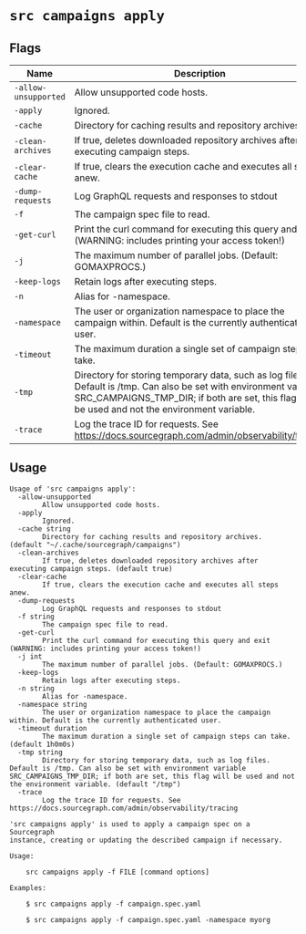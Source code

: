 # `src campaigns apply`


## Flags

| Name | Description | Default Value |
|------|-------------|---------------|
| `-allow-unsupported` | Allow unsupported code hosts. | `false` |
| `-apply` | Ignored. | `false` |
| `-cache` | Directory for caching results and repository archives. | `~/.cache/sourcegraph/campaigns` |
| `-clean-archives` | If true, deletes downloaded repository archives after executing campaign steps. | `true` |
| `-clear-cache` | If true, clears the execution cache and executes all steps anew. | `false` |
| `-dump-requests` | Log GraphQL requests and responses to stdout | `false` |
| `-f` | The campaign spec file to read. |  |
| `-get-curl` | Print the curl command for executing this query and exit (WARNING: includes printing your access token!) | `false` |
| `-j` | The maximum number of parallel jobs. (Default: GOMAXPROCS.) | `0` |
| `-keep-logs` | Retain logs after executing steps. | `false` |
| `-n` | Alias for -namespace. |  |
| `-namespace` | The user or organization namespace to place the campaign within. Default is the currently authenticated user. |  |
| `-timeout` | The maximum duration a single set of campaign steps can take. | `1h0m0s` |
| `-tmp` | Directory for storing temporary data, such as log files. Default is /tmp. Can also be set with environment variable SRC_CAMPAIGNS_TMP_DIR; if both are set, this flag will be used and not the environment variable. | `/tmp` |
| `-trace` | Log the trace ID for requests. See https://docs.sourcegraph.com/admin/observability/tracing | `false` |


## Usage

```
Usage of 'src campaigns apply':
  -allow-unsupported
    	Allow unsupported code hosts.
  -apply
    	Ignored.
  -cache string
    	Directory for caching results and repository archives. (default "~/.cache/sourcegraph/campaigns")
  -clean-archives
    	If true, deletes downloaded repository archives after executing campaign steps. (default true)
  -clear-cache
    	If true, clears the execution cache and executes all steps anew.
  -dump-requests
    	Log GraphQL requests and responses to stdout
  -f string
    	The campaign spec file to read.
  -get-curl
    	Print the curl command for executing this query and exit (WARNING: includes printing your access token!)
  -j int
    	The maximum number of parallel jobs. (Default: GOMAXPROCS.)
  -keep-logs
    	Retain logs after executing steps.
  -n string
    	Alias for -namespace.
  -namespace string
    	The user or organization namespace to place the campaign within. Default is the currently authenticated user.
  -timeout duration
    	The maximum duration a single set of campaign steps can take. (default 1h0m0s)
  -tmp string
    	Directory for storing temporary data, such as log files. Default is /tmp. Can also be set with environment variable SRC_CAMPAIGNS_TMP_DIR; if both are set, this flag will be used and not the environment variable. (default "/tmp")
  -trace
    	Log the trace ID for requests. See https://docs.sourcegraph.com/admin/observability/tracing

'src campaigns apply' is used to apply a campaign spec on a Sourcegraph
instance, creating or updating the described campaign if necessary.

Usage:

    src campaigns apply -f FILE [command options]

Examples:

    $ src campaigns apply -f campaign.spec.yaml
  
    $ src campaigns apply -f campaign.spec.yaml -namespace myorg



```
	